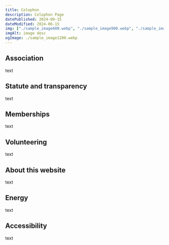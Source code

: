 ```yaml
---
title: Colophon
description: Colophon Page
datePublished: 2024-09-15
dateModified: 2024-06-15
img: ["./sample_image600.webp", "./sample_image900.webp", "./sample_image1200.webp"]
imgAlt: image desc
ogImage: ./sample_image1200.webp
---
```

    
## Association

text

## Statute and transparency

text

## Memberships

text

## Volunteering

text

## About this website

text

## Energy

text

## Accessibility

text

